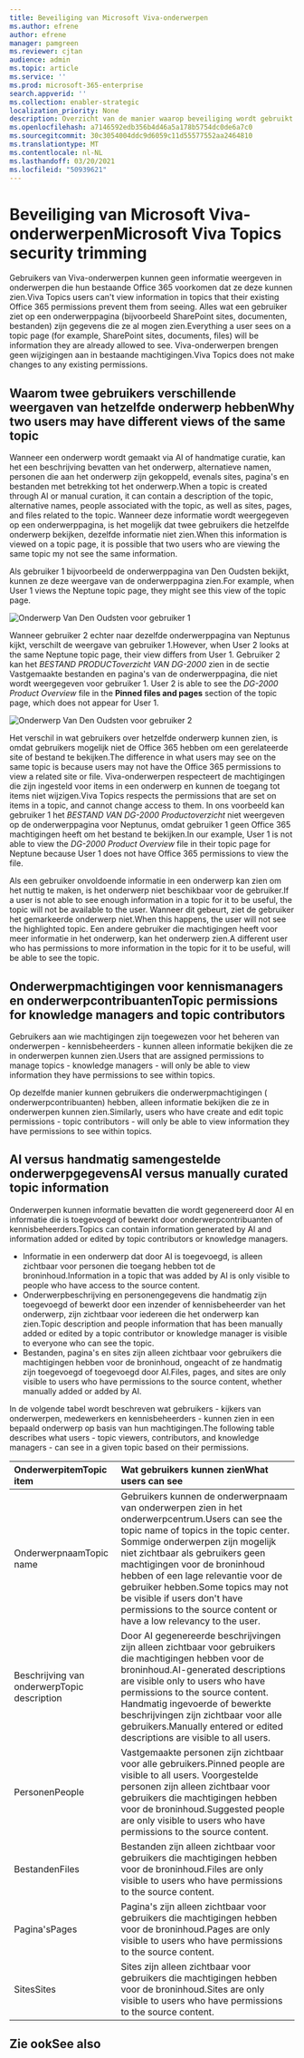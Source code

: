 ```yaml
---
title: Beveiliging van Microsoft Viva-onderwerpen
ms.author: efrene
author: efrene
manager: pamgreen
ms.reviewer: cjtan
audience: admin
ms.topic: article
ms.service: ''
ms.prod: microsoft-365-enterprise
search.appverid: ''
ms.collection: enabler-strategic
localization_priority: None
description: Overzicht van de manier waarop beveiliging wordt gebruikt om onderwerpen weer te geven.
ms.openlocfilehash: a7146592edb356b4d46a5a178b5754dc0de6a7c0
ms.sourcegitcommit: 30c3054004ddc9d6059c11d55577552aa2464810
ms.translationtype: MT
ms.contentlocale: nl-NL
ms.lasthandoff: 03/20/2021
ms.locfileid: "50939621"
---
```

# <a name="microsoft-viva-topics-security-trimming"></a><span data-ttu-id="f0c27-103">Beveiliging van Microsoft Viva-onderwerpen</span><span class="sxs-lookup"><span data-stu-id="f0c27-103">Microsoft Viva Topics security trimming</span></span> 

<span data-ttu-id="f0c27-104">Gebruikers van Viva-onderwerpen kunnen geen informatie weergeven in onderwerpen die hun bestaande Office 365 voorkomen dat ze deze kunnen zien.</span><span class="sxs-lookup"><span data-stu-id="f0c27-104">Viva Topics users can't view information in topics that their existing Office 365 permissions prevent them from seeing.</span></span> <span data-ttu-id="f0c27-105">Alles wat een gebruiker ziet op een onderwerppagina (bijvoorbeeld SharePoint sites, documenten, bestanden) zijn gegevens die ze al mogen zien.</span><span class="sxs-lookup"><span data-stu-id="f0c27-105">Everything a user sees on a topic page (for example, SharePoint sites, documents, files) will be information they are already allowed to see.</span></span> <span data-ttu-id="f0c27-106">Viva-onderwerpen brengen geen wijzigingen aan in bestaande machtigingen.</span><span class="sxs-lookup"><span data-stu-id="f0c27-106">Viva Topics does not make changes to any existing permissions.</span></span>

## <a name="why-two-users-may-have-different-views-of-the-same-topic"></a><span data-ttu-id="f0c27-107">Waarom twee gebruikers verschillende weergaven van hetzelfde onderwerp hebben</span><span class="sxs-lookup"><span data-stu-id="f0c27-107">Why two users may have different views of the same topic</span></span>

<span data-ttu-id="f0c27-108">Wanneer een onderwerp wordt gemaakt via AI of handmatige curatie, kan het een beschrijving bevatten van het onderwerp, alternatieve namen, personen die aan het onderwerp zijn gekoppeld, evenals sites, pagina's en bestanden met betrekking tot het onderwerp.</span><span class="sxs-lookup"><span data-stu-id="f0c27-108">When a topic is created through AI or manual curation, it can contain a description of the topic, alternative names, people associated with the topic, as well as sites, pages, and files related to the topic.</span></span> <span data-ttu-id="f0c27-109">Wanneer deze informatie wordt weergegeven op een onderwerppagina, is het mogelijk dat twee gebruikers die hetzelfde onderwerp bekijken, dezelfde informatie niet zien.</span><span class="sxs-lookup"><span data-stu-id="f0c27-109">When this information is viewed on a topic page, it is possible that two users who are viewing the same topic my not see the same information.</span></span>
  
<span data-ttu-id="f0c27-110">Als gebruiker 1 bijvoorbeeld de onderwerppagina van Den Oudsten bekijkt, kunnen ze deze weergave van de onderwerppagina zien.</span><span class="sxs-lookup"><span data-stu-id="f0c27-110">For example, when User 1 views the Neptune topic page, they might see this view of the topic page.</span></span>

![Onderwerp Van Den Oudsten voor gebruiker 1](../media/knowledge-management/user2-topic-view.png) </br> 

<span data-ttu-id="f0c27-112">Wanneer gebruiker 2 echter naar dezelfde onderwerppagina van Neptunus kijkt, verschilt de weergave van gebruiker 1.</span><span class="sxs-lookup"><span data-stu-id="f0c27-112">However, when User 2 looks at the same Neptune topic page, their view differs from User 1.</span></span>  <span data-ttu-id="f0c27-113">Gebruiker 2 kan het *BESTAND PRODUCToverzicht VAN DG-2000* zien in de sectie Vastgemaakte bestanden en pagina's van de onderwerppagina, die niet wordt weergegeven voor gebruiker 1. </span><span class="sxs-lookup"><span data-stu-id="f0c27-113">User 2 is able to see the *DG-2000 Product Overview* file in the **Pinned files and pages** section of the topic page, which does not appear for User 1.</span></span> 

![Onderwerp Van Den Oudsten voor gebruiker 2](../media/knowledge-management/user1-topic-view.png) </br> 

<span data-ttu-id="f0c27-115">Het verschil in wat gebruikers over hetzelfde onderwerp kunnen zien, is omdat gebruikers mogelijk niet de Office 365 hebben om een gerelateerde site of bestand te bekijken.</span><span class="sxs-lookup"><span data-stu-id="f0c27-115">The difference in what users may see on the same topic is because users may not have the Office 365 permissions to view a related site or file.</span></span>  <span data-ttu-id="f0c27-116">Viva-onderwerpen respecteert de machtigingen die zijn ingesteld voor items in een onderwerp en kunnen de toegang tot items niet wijzigen.</span><span class="sxs-lookup"><span data-stu-id="f0c27-116">Viva Topics respects the permissions that are set on items in a topic, and cannot change access to them.</span></span> <span data-ttu-id="f0c27-117">In ons voorbeeld kan gebruiker 1 het *BESTAND VAN DG-2000 Productoverzicht* niet weergeven op de onderwerppagina voor Neptunus, omdat gebruiker 1 geen Office 365 machtigingen heeft om het bestand te bekijken.</span><span class="sxs-lookup"><span data-stu-id="f0c27-117">In our example, User 1 is not able to view the *DG-2000 Product Overview* file in their topic page for Neptune because User 1 does not have Office 365 permissions to view the file.</span></span>

<span data-ttu-id="f0c27-118">Als een gebruiker onvoldoende informatie in een onderwerp kan zien om het nuttig te maken, is het onderwerp niet beschikbaar voor de gebruiker.</span><span class="sxs-lookup"><span data-stu-id="f0c27-118">If a user is not able to see enough information in a topic for it to be useful, the topic will not be available to the user.</span></span> <span data-ttu-id="f0c27-119">Wanneer dit gebeurt, ziet de gebruiker het gemarkeerde onderwerp niet.</span><span class="sxs-lookup"><span data-stu-id="f0c27-119">When this happens, the user will not see the highlighted topic.</span></span> <span data-ttu-id="f0c27-120">Een andere gebruiker die machtigingen heeft voor meer informatie in het onderwerp, kan het onderwerp zien.</span><span class="sxs-lookup"><span data-stu-id="f0c27-120">A different user who has permissions to more information in the topic for it to be useful, will be able to see the topic.</span></span>


## <a name="topic-permissions-for-knowledge-managers-and-topic-contributors"></a><span data-ttu-id="f0c27-121">Onderwerpmachtigingen voor kennismanagers en onderwerpcontribuanten</span><span class="sxs-lookup"><span data-stu-id="f0c27-121">Topic permissions for knowledge managers and topic contributors</span></span>

<span data-ttu-id="f0c27-122">Gebruikers aan wie machtigingen zijn toegewezen voor het beheren van onderwerpen - kennisbeheerders - kunnen alleen informatie bekijken die ze in onderwerpen kunnen zien.</span><span class="sxs-lookup"><span data-stu-id="f0c27-122">Users that are assigned permissions to manage topics - knowledge managers - will only be able to view information they have permissions to see within topics.</span></span>

<span data-ttu-id="f0c27-123">Op dezelfde manier kunnen gebruikers die onderwerpmachtigingen ( onderwerpcontribuanten) hebben, alleen informatie bekijken die ze in onderwerpen kunnen zien.</span><span class="sxs-lookup"><span data-stu-id="f0c27-123">Similarly, users who have create and edit topic permissions - topic contributors - will only be able to view information they have permissions to see within topics.</span></span> 


## <a name="ai-versus-manually-curated-topic-information"></a><span data-ttu-id="f0c27-124">AI versus handmatig samengestelde onderwerpgegevens</span><span class="sxs-lookup"><span data-stu-id="f0c27-124">AI versus manually curated topic information</span></span>

<span data-ttu-id="f0c27-125">Onderwerpen kunnen informatie bevatten die wordt gegenereerd door AI en informatie die is toegevoegd of bewerkt door onderwerpcontribuanten of kennisbeheerders.</span><span class="sxs-lookup"><span data-stu-id="f0c27-125">Topics can contain information generated by AI and information added or edited by topic contributors or knowledge managers.</span></span>

 - <span data-ttu-id="f0c27-126">Informatie in een onderwerp dat door AI is toegevoegd, is alleen zichtbaar voor personen die toegang hebben tot de broninhoud.</span><span class="sxs-lookup"><span data-stu-id="f0c27-126">Information in a topic that was added by AI is only visible to people who have access to the source content.</span></span>
 - <span data-ttu-id="f0c27-127">Onderwerpbeschrijving en personengegevens die handmatig zijn toegevoegd of bewerkt door een inzender of kennisbeheerder van het onderwerp, zijn zichtbaar voor iedereen die het onderwerp kan zien.</span><span class="sxs-lookup"><span data-stu-id="f0c27-127">Topic description and people information that has been manually added or edited by a topic contributor or knowledge manager is visible to everyone who can see the topic.</span></span>
 - <span data-ttu-id="f0c27-128">Bestanden, pagina's en sites zijn alleen zichtbaar voor gebruikers die machtigingen hebben voor de broninhoud, ongeacht of ze handmatig zijn toegevoegd of toegevoegd door AI.</span><span class="sxs-lookup"><span data-stu-id="f0c27-128">Files, pages, and sites are only visible to users who have permissions to the source content, whether manually added or added by AI.</span></span>

<span data-ttu-id="f0c27-129">In de volgende tabel wordt beschreven wat gebruikers - kijkers van onderwerpen, medewerkers en kennisbeheerders - kunnen zien in een bepaald onderwerp op basis van hun machtigingen.</span><span class="sxs-lookup"><span data-stu-id="f0c27-129">The following table describes what users - topic viewers, contributors, and knowledge managers - can see in a given topic based on their permissions.</span></span>

|<span data-ttu-id="f0c27-130">Onderwerpitem</span><span class="sxs-lookup"><span data-stu-id="f0c27-130">Topic item</span></span>|<span data-ttu-id="f0c27-131">Wat gebruikers kunnen zien</span><span class="sxs-lookup"><span data-stu-id="f0c27-131">What users can see</span></span>|
|:---------|:------------------|
|<span data-ttu-id="f0c27-132">Onderwerpnaam</span><span class="sxs-lookup"><span data-stu-id="f0c27-132">Topic name</span></span>|<span data-ttu-id="f0c27-133">Gebruikers kunnen de onderwerpnaam van onderwerpen zien in het onderwerpcentrum.</span><span class="sxs-lookup"><span data-stu-id="f0c27-133">Users can see the topic name of topics in the topic center.</span></span> <span data-ttu-id="f0c27-134">Sommige onderwerpen zijn mogelijk niet zichtbaar als gebruikers geen machtigingen voor de broninhoud hebben of een lage relevantie voor de gebruiker hebben.</span><span class="sxs-lookup"><span data-stu-id="f0c27-134">Some topics may not be visible if users don't have permissions to the source content or have a low relevancy to the user.</span></span>|
|<span data-ttu-id="f0c27-135">Beschrijving van onderwerp</span><span class="sxs-lookup"><span data-stu-id="f0c27-135">Topic description</span></span>|<span data-ttu-id="f0c27-136">Door AI gegenereerde beschrijvingen zijn alleen zichtbaar voor gebruikers die machtigingen hebben voor de broninhoud.</span><span class="sxs-lookup"><span data-stu-id="f0c27-136">AI-generated descriptions are visible only to users who have permissions to the source content.</span></span> <span data-ttu-id="f0c27-137">Handmatig ingevoerde of bewerkte beschrijvingen zijn zichtbaar voor alle gebruikers.</span><span class="sxs-lookup"><span data-stu-id="f0c27-137">Manually entered or edited descriptions are visible to all users.</span></span>|
|<span data-ttu-id="f0c27-138">Personen</span><span class="sxs-lookup"><span data-stu-id="f0c27-138">People</span></span>|<span data-ttu-id="f0c27-139">Vastgemaakte personen zijn zichtbaar voor alle gebruikers.</span><span class="sxs-lookup"><span data-stu-id="f0c27-139">Pinned people are visible to all users.</span></span> <span data-ttu-id="f0c27-140">Voorgestelde personen zijn alleen zichtbaar voor gebruikers die machtigingen hebben voor de broninhoud.</span><span class="sxs-lookup"><span data-stu-id="f0c27-140">Suggested people are only visible to users who have permissions to the source content.</span></span>|
|<span data-ttu-id="f0c27-141">Bestanden</span><span class="sxs-lookup"><span data-stu-id="f0c27-141">Files</span></span>|<span data-ttu-id="f0c27-142">Bestanden zijn alleen zichtbaar voor gebruikers die machtigingen hebben voor de broninhoud.</span><span class="sxs-lookup"><span data-stu-id="f0c27-142">Files are only visible to users who have permissions to the source content.</span></span>|
|<span data-ttu-id="f0c27-143">Pagina's</span><span class="sxs-lookup"><span data-stu-id="f0c27-143">Pages</span></span>|<span data-ttu-id="f0c27-144">Pagina's zijn alleen zichtbaar voor gebruikers die machtigingen hebben voor de broninhoud.</span><span class="sxs-lookup"><span data-stu-id="f0c27-144">Pages are only visible to users who have permissions to the source content.</span></span>|
|<span data-ttu-id="f0c27-145">Sites</span><span class="sxs-lookup"><span data-stu-id="f0c27-145">Sites</span></span>|<span data-ttu-id="f0c27-146">Sites zijn alleen zichtbaar voor gebruikers die machtigingen hebben voor de broninhoud.</span><span class="sxs-lookup"><span data-stu-id="f0c27-146">Sites are only visible to users who have permissions to the source content.</span></span>|




## <a name="see-also"></a><span data-ttu-id="f0c27-147">Zie ook</span><span class="sxs-lookup"><span data-stu-id="f0c27-147">See also</span></span>

